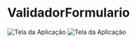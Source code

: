  # ValidadorFormulario
 ![Tela da Aplicação ](https://github.com/Franksilva959/ValidadorFormulario/blob/main/FormularioValidador/img/formulario.png)
![Tela da Aplicação ](https://github.com/Franksilva959/ValidadorFormulario/blob/main/FormularioValidador/img/validacoes.png)
